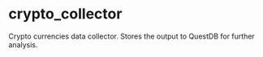 # crypto_collector
Crypto currencies data collector. Stores the output to QuestDB for further analysis.
